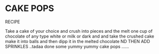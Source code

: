 # CAKE POPS
RECIPE 

Take a cake of your choice and crush into pieces and the melt one cup of chocolate of any type white or milk or dark and and take the crushed cake make it into balls and then dipp it in the melted chocolate ND THEN ADD SPRINKLES ..tadaa done some yummy yummy cake pops ...... 
